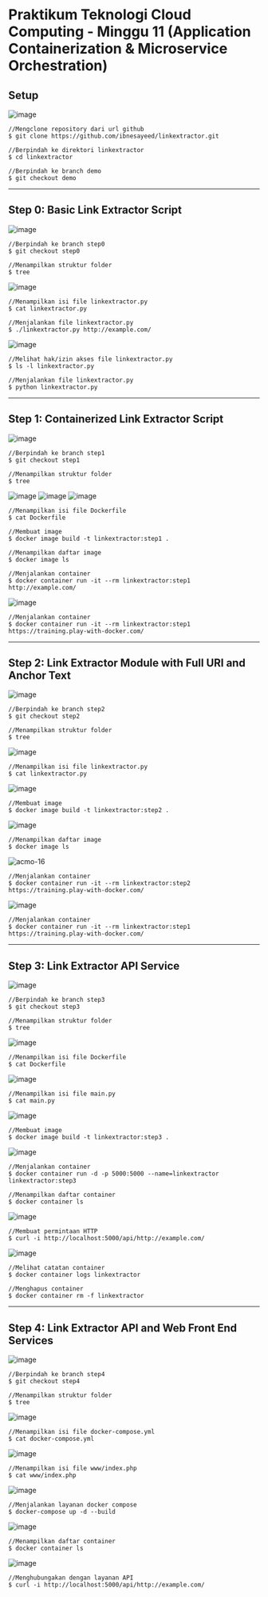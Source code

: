# Praktikum Teknologi Cloud Computing - Minggu 11 (Application Containerization & Microservice Orchestration)

## Setup

![image](https://github.com/saputrayudit/tekn-cloud-computing/assets/79730184/22b4b5d0-f4bc-4b74-b0fc-17771254310f)
```
//Mengclone repository dari url github
$ git clone https://github.com/ibnesayeed/linkextractor.git

//Berpindah ke direktori linkextractor
$ cd linkextractor

//Berpindah ke branch demo
$ git checkout demo
```
---
## Step 0: Basic Link Extractor Script

![image](https://github.com/saputrayudit/tekn-cloud-computing/assets/79730184/0ebf6f8c-b7a4-493e-bed3-08ecf990fbc4)
```
//Berpindah ke branch step0
$ git checkout step0

//Menampilkan struktur folder
$ tree
```
![image](https://github.com/saputrayudit/tekn-cloud-computing/assets/79730184/471c8fe0-0f8d-4f61-844f-6029b331943c)
```
//Menampilkan isi file linkextractor.py
$ cat linkextractor.py

//Menjalankan file linkextractor.py
$ ./linkextractor.py http://example.com/
```
![image](https://github.com/saputrayudit/tekn-cloud-computing/assets/79730184/e371efcf-b6dc-4b07-8cd5-0685a4b22d6c)
```
//Melihat hak/izin akses file linkextractor.py
$ ls -l linkextractor.py

//Menjalankan file linkextractor.py
$ python linkextractor.py
```
---
## Step 1: Containerized Link Extractor Script

![image](https://github.com/saputrayudit/tekn-cloud-computing/assets/79730184/1914aeef-b705-49cf-b6aa-cec275745117)
```
//Berpindah ke branch step1
$ git checkout step1

//Menampilkan struktur folder
$ tree
```
![image](https://github.com/saputrayudit/tekn-cloud-computing/assets/79730184/62d5e2c4-9320-4717-9e0e-2d67e1fa8e05)
![image](https://github.com/saputrayudit/tekn-cloud-computing/assets/79730184/fe0dc329-c469-4a84-83e7-d582e1f5a13d)
![image](https://github.com/saputrayudit/tekn-cloud-computing/assets/79730184/90e07f7f-f142-4c81-ab88-318f747871e8)
```
//Menampilkan isi file Dockerfile
$ cat Dockerfile

//Membuat image
$ docker image build -t linkextractor:step1 .

//Menampilkan daftar image
$ docker image ls

//Menjalankan container
$ docker container run -it --rm linkextractor:step1 http://example.com/
```
![image](https://github.com/saputrayudit/tekn-cloud-computing/assets/79730184/99ca422e-16ad-4553-8cf6-c2691f835ff6)
```
//Menjalankan container
$ docker container run -it --rm linkextractor:step1 https://training.play-with-docker.com/
```
---
## Step 2: Link Extractor Module with Full URI and Anchor Text

![image](https://github.com/saputrayudit/tekn-cloud-computing/assets/79730184/fd2bc5b7-275d-4bd7-a9d2-f3ddfc2119c3)
```
//Berpindah ke branch step2
$ git checkout step2

//Menampilkan struktur folder
$ tree
```
![image](https://github.com/saputrayudit/tekn-cloud-computing/assets/79730184/9266cb70-7037-4915-be4c-3da8cd7c4b46)
```
//Menampilkan isi file linkextractor.py
$ cat linkextractor.py
```
![image](https://github.com/saputrayudit/tekn-cloud-computing/assets/79730184/f7550219-d7eb-4a19-8474-691fa92df74c)
```
//Membuat image
$ docker image build -t linkextractor:step2 .
```
![image](https://github.com/saputrayudit/tekn-cloud-computing/assets/79730184/32a66f51-5856-4dec-b6f6-2f7600f57765)
```
//Menampilkan daftar image
$ docker image ls
```
![acmo-16](acmo-16.png)
```
//Menjalankan container
$ docker container run -it --rm linkextractor:step2 https://training.play-with-docker.com/
```
![image](https://github.com/saputrayudit/tekn-cloud-computing/assets/79730184/735a5db0-5a66-4a7b-a8b0-e9e17e93799e)
```
//Menjalankan container
$ docker container run -it --rm linkextractor:step1 https://training.play-with-docker.com/
```
---
## Step 3: Link Extractor API Service
![image](https://github.com/saputrayudit/tekn-cloud-computing/assets/79730184/8b6a21df-b7e9-4bb7-9a9d-0b117f44c0b2)
```
//Berpindah ke branch step3
$ git checkout step3

//Menampilkan struktur folder
$ tree
```
![image](https://github.com/saputrayudit/tekn-cloud-computing/assets/79730184/4b38738b-db36-45b2-bf2a-4141be9e0db7)
```
//Menampilkan isi file Dockerfile
$ cat Dockerfile
```
![image](https://github.com/saputrayudit/tekn-cloud-computing/assets/79730184/40026832-adfb-4c15-bb42-68af04afafc5)
```
//Menampilkan isi file main.py
$ cat main.py
```
![image](https://github.com/saputrayudit/tekn-cloud-computing/assets/79730184/3c74013d-7723-4813-8ee2-788e4a578520)
```
//Membuat image
$ docker image build -t linkextractor:step3 .
```
![image](https://github.com/saputrayudit/tekn-cloud-computing/assets/79730184/c28fc953-9218-4ee7-9bb7-4c1c5dcf2391)
```
//Menjalankan container
$ docker container run -d -p 5000:5000 --name=linkextractor linkextractor:step3

//Menampilkan daftar container
$ docker container ls
```
![image](https://github.com/saputrayudit/tekn-cloud-computing/assets/79730184/a10b4d9b-bc02-4757-b802-fbae568fd503)
```
//Membuat permintaan HTTP
$ curl -i http://localhost:5000/api/http://example.com/
```
![image](https://github.com/saputrayudit/tekn-cloud-computing/assets/79730184/f5aaa4c6-0790-4fb4-a45b-a9b911fd073d)
```
//Melihat catatan container
$ docker container logs linkextractor

//Menghapus container
$ docker container rm -f linkextractor
```
---
## Step 4: Link Extractor API and Web Front End Services

![image](https://github.com/saputrayudit/tekn-cloud-computing/assets/79730184/98b24234-a127-4750-85ba-66ead75dbdf4)
```
//Berpindah ke branch step4
$ git checkout step4

//Menampilkan struktur folder
$ tree
```
![image](https://github.com/saputrayudit/tekn-cloud-computing/assets/79730184/c35db1ea-f8f8-4f0f-869c-47bb78f0e53d)
```
//Menampilkan isi file docker-compose.yml
$ cat docker-compose.yml
```
![image](https://github.com/saputrayudit/tekn-cloud-computing/assets/79730184/489cce98-1f5c-49eb-b71d-4b8dbd8b9eb0)
```
//Menampilkan isi file www/index.php
$ cat www/index.php
```
![image](https://github.com/saputrayudit/tekn-cloud-computing/assets/79730184/0f4ec80d-3026-4a94-961b-05e53137a7bb)
```
//Menjalankan layanan docker compose
$ docker-compose up -d --build
```
![image](https://github.com/saputrayudit/tekn-cloud-computing/assets/79730184/45d4329b-84cb-4f8f-b08b-aa62069dafbb)
```
//Menampilkan daftar container
$ docker container ls
```
![image](https://github.com/saputrayudit/tekn-cloud-computing/assets/79730184/3be16acb-05f1-4729-b811-154ec3422cd3)
```
//Menghubungakan dengan layanan API
$ curl -i http://localhost:5000/api/http://example.com/
```
